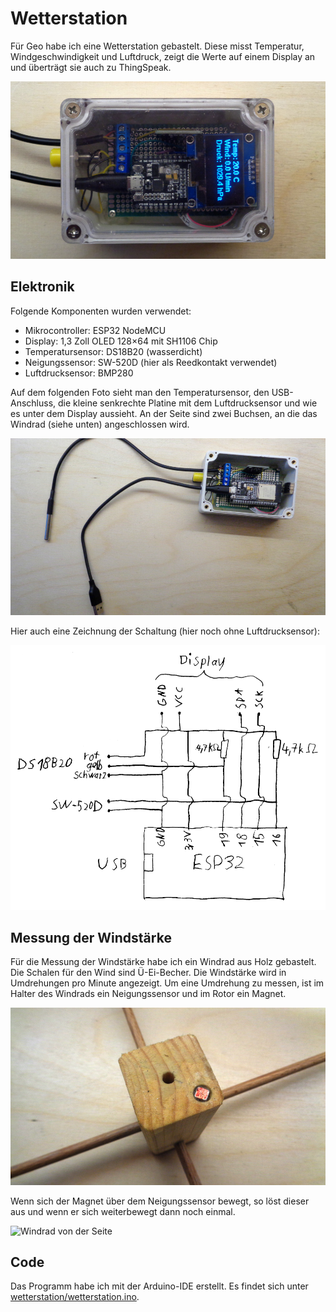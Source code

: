 # Wetterstation

Für Geo habe ich eine Wetterstation gebastelt. Diese misst Temperatur, Windgeschwindigkeit und Luftdruck, zeigt die Werte auf einem Display an und überträgt sie auch zu ThingSpeak.

![Box der Wetterstation in Betrieb](doc/Box_in_Betrieb.jpg)

## Elektronik

Folgende Komponenten wurden verwendet:

* Mikrocontroller: ESP32 NodeMCU
* Display: 1,3 Zoll OLED 128×64 mit SH1106 Chip
* Temperatursensor: DS18B20 (wasserdicht)
* Neigungssensor: SW-520D (hier als Reedkontakt verwendet)
* Luftdrucksensor: BMP280

Auf dem folgenden Foto sieht man den Temperatursensor, den USB-Anschluss, die kleine senkrechte Platine mit dem Luftdrucksensor und wie es unter dem Display aussieht. An der Seite sind zwei Buchsen, an die das Windrad (siehe unten) angeschlossen wird.

![Platine der Wetterstation](doc/Box_offen.jpg)

Hier auch eine Zeichnung der Schaltung (hier noch ohne Luftdrucksensor):

![Schaltung](doc/Schaltung.png)

## Messung der Windstärke

Für die Messung der Windstärke habe ich ein Windrad aus Holz gebastelt. Die Schalen für den Wind sind Ü-Ei-Becher. Die Windstärke wird in Umdrehungen pro Minute angezeigt. Um eine Umdrehung zu messen, ist im Halter des Windrads ein Neigungssensor und im Rotor ein Magnet.

![Magnet im Windrad](doc/Magnet_im_Windrad.jpg)

Wenn sich der Magnet über dem Neigungssensor bewegt, so löst dieser aus und wenn er sich weiterbewegt dann noch einmal.

![Windrad von der Seite](doc/Windrad.gif)

## Code

Das Programm habe ich mit der Arduino-IDE erstellt. Es findet sich unter [wetterstation/wetterstation.ino](wetterstation/wetterstation.ino).